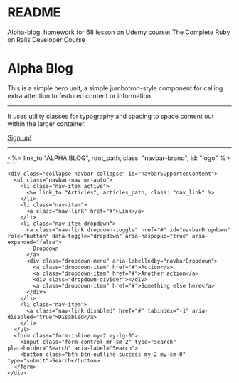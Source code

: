 # README

Alpha-blog: homework for 68 lesson on Udemy course: The Complete Ruby on Rails Developer Course

<div class="container" id="home-container">
   <div class="jumbotron text-center text-white">
     <h1 class="display-4">Alpha Blog</h1>
     <p class="lead">This is a simple hero unit, a simple jumbotron-style component for calling extra attention to featured content or information.</p>
     <hr class="my-4">
     <p>It uses utility classes for typography and spacing to space content out within the larger container.</p>
     <a class="btn btn-success btn-lg" href="#" role="button">Sign up!</a>
   </div>
 </div>

 __________________

 <nav class="navbar navbar-expand-lg navbar-light bg-light">
    <%= link_to "ALPHA BLOG", root_path, class: "navbar-brand", id: "logo" %>
    <button class="navbar-toggler" type="button" data-toggle="collapse" data-target="#navbarSupportedContent" aria-controls="navbarSupportedContent" aria-expanded="false" aria-label="Toggle navigation">
      <span class="navbar-toggler-icon"></span>
    </button>

    <div class="collapse navbar-collapse" id="navbarSupportedContent">
      <ul class="navbar-nav mr-auto">
        <li class="nav-item active">
          <%= link_to "Articles", articles_path, class: "nav_link" %>
        </li>
        <li class="nav-item">
          <a class="nav-link" href="#">Link</a>
        </li>
        <li class="nav-item dropdown">
          <a class="nav-link dropdown-toggle" href="#" id="navbarDropdown" role="button" data-toggle="dropdown" aria-haspopup="true" aria-expanded="false">
            Dropdown
          </a>
          <div class="dropdown-menu" aria-labelledby="navbarDropdown">
            <a class="dropdown-item" href="#">Action</a>
            <a class="dropdown-item" href="#">Another action</a>
            <div class="dropdown-divider"></div>
            <a class="dropdown-item" href="#">Something else here</a>
          </div>
        </li>
        <li class="nav-item">
          <a class="nav-link disabled" href="#" tabindex="-1" aria-disabled="true">Disabled</a>
        </li>
      </ul>
      <form class="form-inline my-2 my-lg-0">
        <input class="form-control mr-sm-2" type="search" placeholder="Search" aria-label="Search">
        <button class="btn btn-outline-success my-2 my-sm-0" type="submit">Search</button>
      </form>
    </div>
</nav>